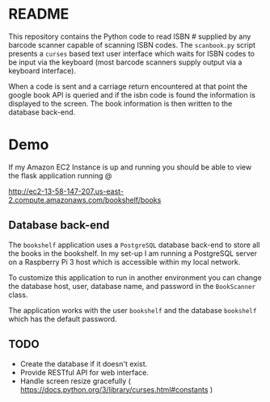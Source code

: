 # README

This repository contains the Python code to read ISBN # supplied by any barcode scanner capable of scanning ISBN codes. The `scanbook.py` script presents a `curses` based text user interface which waits for ISBN codes to be input via the keyboard (most barcode scanners supply output via a keyboard interface). 

When a code is sent and a carriage return encountered at that point the google book API is queried and if the isbn code is found the information is displayed to the screen. The book information is then written to the database back-end.

# Demo

If my Amazon EC2 Instance is up and running you should be able to view the flask application running @

http://ec2-13-58-147-207.us-east-2.compute.amazonaws.com/bookshelf/books

## Database back-end

The `bookshelf` application uses a `PostgreSQL` database back-end to store all the books in the bookshelf. In my set-up I am running a PostgreSQL server on a Raspberry Pi 3 host which is accessible within my local network.

To customize this application to run in another environment you can change the database host, user, database name, and password in the  `BookScanner` class.

The application works with the user `bookshelf` and the database `bookshelf` which has the default password.

## TODO

* Create the database if it doesn't exist.
* Provide RESTful API for web interface.
* Handle screen resize gracefully ( https://docs.python.org/3/library/curses.html#constants )
